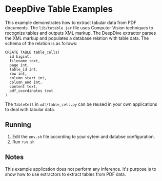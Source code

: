 # DeepDive Table Examples

This example demonstrates how to extract tabular data from PDF documents. The `lib/totable.jar` file uses Computer Vision techniques to recognize tables and outputs XML markup. The DeepDive extractor parses the XML markup and populates a database relation with table data. The schema of the relation is as follows:

    CREATE TABLE table_cells(
      id bigint,
      filename text,
      page int,
      table_id int,
      row int,
      column_start int,
      column_end int,
      content text,
      pdf_coordinates text
    )

The `TableCell` in `udf/table_cell.py` can be reused in your own applications to deal with tabular data.

## Running

1. Edit the `env.sh` file according to your sytem and databse configuration.
2. Run `run.sh`

## Notes

This example application does not perform any inference. It's purpose is to show how to use extractors to extract tables from PDF data.